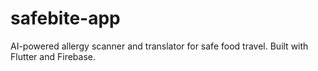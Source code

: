# safebite-app
AI-powered allergy scanner and translator for safe food travel. Built with Flutter and Firebase.
